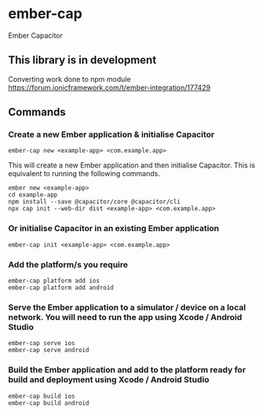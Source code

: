 # ember-cap
Ember Capacitor

## This library is in development

Converting work done to npm module https://forum.ionicframework.com/t/ember-integration/177429

## Commands

### Create a new Ember application & initialise Capacitor
```
ember-cap new <example-app> <com.example.app>
```
This will create a new Ember application and then initialise Capacitor. This is equivalent to running the following commands.
```
ember new <example-app>
cd example-app
npm install --save @capacitor/core @capacitor/cli
npx cap init --web-dir dist <example-app> <com.example.app>
```

### Or initialise Capacitor in an existing Ember application
```
ember-cap init <example-app> <com.example.app>
```

### Add the platform/s you require
```
ember-cap platform add ios
ember-cap platform add android
```

### Serve the Ember application to a simulator / device on a local network. You will need to run the app using Xcode / Android Studio
```
ember-cap serve ios
ember-cap serve android
```

### Build the Ember application and add to the platform ready for build and deployment using Xcode / Android Studio
```
ember-cap build ios
ember-cap build android
```